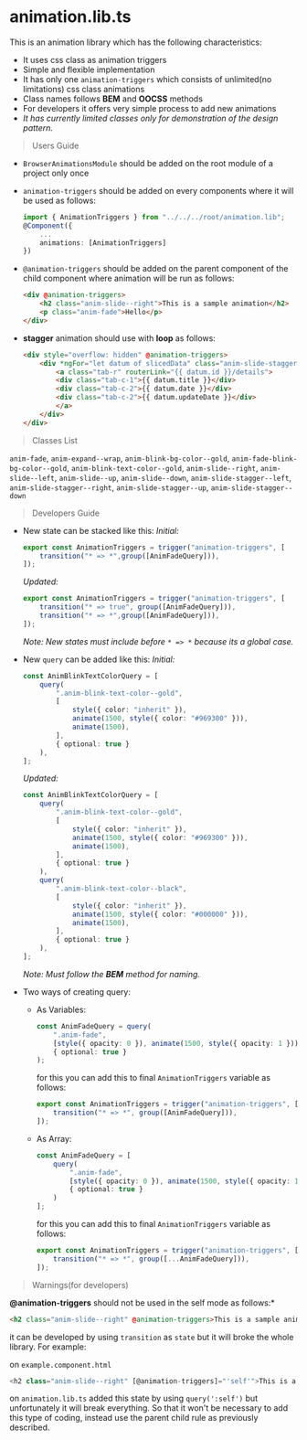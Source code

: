 # animation.lib.ts

This is an animation library which has the following characteristics:
- It uses css class as animation triggers
- Simple and flexible implementation
- It has only one `animation-triggers` which consists of unlimited(no limitations) css class animations
- Class names follows **BEM** and **OOCSS** methods
- For developers it offers very simple process to add new animations
- *It has currently limited classes only for demonstration of the design pattern.*

> Users Guide

- `BrowserAnimationsModule` should be added on the root module of a project only once
- `animation-triggers` should be added on every components where it will be used as follows:
    ```ts
    import { AnimationTriggers } from "../../../root/animation.lib";
    @Component({
        ...
        animations: [AnimationTriggers]
    })
    ```

- `@animation-triggers` should be added on the parent component of the child component where animation will be run as follows:

    ```html
    <div @animation-triggers>
        <h2 class="anim-slide--right">This is a sample animation</h2>
        <p class="anim-fade">Hello</p>
    </div>
    ```

- **stagger** animation should use with **loop** as follows:

    ```html
    <div style="overflow: hidden" @animation-triggers>
        <div *ngFor="let datum of slicedData" class="anim-slide-stagger--down">
            <a class="tab-r" routerLink="{{ datum.id }}/details">
            <div class="tab-c-1">{{ datum.title }}</div>
            <div class="tab-c-2">{{ datum.date }}</div>
            <div class="tab-c-2">{{ datum.updateDate }}</div>
            </a>
        </div>
    </div>
    ```

> Classes List

`anim-fade`, `anim-expand--wrap`, `anim-blink-bg-color--gold`, `anim-fade-blink-bg-color--gold`, `anim-blink-text-color--gold`, `anim-slide--right`, `anim-slide--left`, `anim-slide--up`, `anim-slide--down`, `anim-slide-stagger--left`, `anim-slide-stagger--right`, `anim-slide-stagger--up`, `anim-slide-stagger--down`
  
> Developers Guide

- New state can be stacked like this:
    *Initial:*
    ```ts
    export const AnimationTriggers = trigger("animation-triggers", [
        transition("* => *",group([AnimFadeQuery])),
    ]);
    ```
    *Updated:*
    ```ts
    export const AnimationTriggers = trigger("animation-triggers", [
        transition("* => true", group([AnimFadeQuery])),
        transition("* => *",group([AnimFadeQuery])),
    ]);
    ```
    *Note: New states must include before `* => *` because its a global case.*

- New `query` can be added like this:
    *Initial:*
    ```ts
    const AnimBlinkTextColorQuery = [
        query(
            ".anim-blink-text-color--gold",
            [
                style({ color: "inherit" }),
                animate(1500, style({ color: "#969300" })),
                animate(1500),
            ],
            { optional: true }
        ),
    ];
    ```
    *Updated:*
    ```ts
    const AnimBlinkTextColorQuery = [
        query(
            ".anim-blink-text-color--gold",
            [
                style({ color: "inherit" }),
                animate(1500, style({ color: "#969300" })),
                animate(1500),
            ],
            { optional: true }
        ),
        query(
            ".anim-blink-text-color--black",
            [
                style({ color: "inherit" }),
                animate(1500, style({ color: "#000000" })),
                animate(1500),
            ],
            { optional: true }
        ),
    ];
    ```
    *Note: Must follow the **BEM** method for naming.*

- Two ways of creating query:
  - As Variables:
    ```ts
    const AnimFadeQuery = query(
        ".anim-fade",
        [style({ opacity: 0 }), animate(1500, style({ opacity: 1 }))],
        { optional: true }
    );
    ```
    for this you can add this to final `AnimationTriggers` variable as follows:
    ```ts
    export const AnimationTriggers = trigger("animation-triggers", [
        transition("* => *", group([AnimFadeQuery])),
    ]);
    ```
    
  - As Array:
    ```ts
    const AnimFadeQuery = [
        query(
            ".anim-fade",
            [style({ opacity: 0 }), animate(1500, style({ opacity: 1 }))],
            { optional: true }
        )
    ];
    ```
    for this you can add this to final `AnimationTriggers` variable as follows:
    ```ts
    export const AnimationTriggers = trigger("animation-triggers", [
        transition("* => *", group([...AnimFadeQuery])),
    ]);

> Warnings(for developers)

**@animation-triggers** should not be used in the self mode as follows:*
```html
<h2 class="anim-slide--right" @animation-triggers>This is a sample animation</h2>
```
it can be developed by using `transition` as `state` but it will broke the whole library. For example:

on `example.component.html`
```ts
<h2 class="anim-slide--right" [@animation-triggers]="'self'">This is a sample animation</h2>
```
on `animation.lib.ts` added this state by using `query(':self')` but unfortunately it will break everything. So that it won't be necessary to add this type of coding, instead use the parent child rule as previously described.
